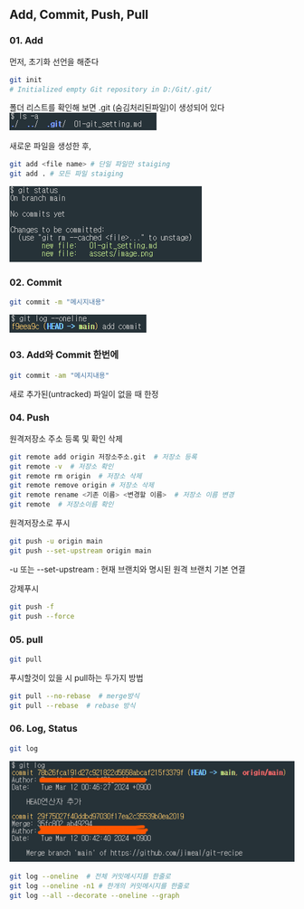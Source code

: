 ## Add, Commit, Push, Pull
### 01. Add
먼저, 초기화 선언을 해준다
```bash
git init
# Initialized empty Git repository in D:/Git/.git/
```
폴더 리스트를 확인해 보면 .git (숨김처리된파일)이 생성되어 있다   
![alt text](assets/image.png)

새로운 파일을 생성한 후,
```bash
git add <file name> # 단일 파일만 staiging
git add . # 모든 파일 staiging
```
![alt text](assets/image-status.png)

### 02. Commit
```bash
git commit -m "메시지내용"
```
![alt text](assets/image-log.png)

### 03. Add와 Commit 한번에 
```bash
git commit -am "메시지내용" 
```
새로 추가된(untracked) 파일이 없을 때 한정


### 04. Push
원격저장소 주소 등록 및 확인 삭제
```bash
git remote add origin 저장소주소.git  # 저장소 등록
git remote -v  # 저장소 확인
git remote rm origin  # 저장소 삭제
git remote remove origin # 저장소 삭제
git remote rename <기존 이름> <변경할 이름>  # 저장소 이름 변경
git remote  # 저장소이름 확인
```
원격저장소로 푸시
```bash
git push -u origin main  
git push --set-upstream origin main 
```
-u 또는 --set-upstream : 현재 브랜치와 명시된 원격 브랜치 기본 연결   

강제푸시
```bash
git push -f
git push --force
```

### 05. pull
```bash
git pull
```
푸시할것이 있을 시 pull하는 두가지 방법
```bash
git pull --no-rebase  # merge방식
git pull --rebase  # rebase 방식
```
### 06. Log, Status
```bash
git log
```
![alt text](assets/image-log2.png)   
```bash
git log --oneline  # 전체 커밋메시지를 한줄로
git log --oneline -n1 # 한개의 커밋메시지를 한줄로 
git log --all --decorate --oneline --graph 
```
